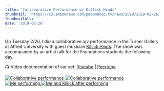 ```yaml
---
title: 'Collaborative Performance w/ Killick Hinds'
thumbnail: 'https://s3.amazonaws.com/palomakop.tv/news/2019/2019-02-26/killick_turner_poster.jpg'
thumbnailAlt: ''
date: '2019-02-26'
---
```


<img alt="" loading="lazy" src="https://s3.amazonaws.com/palomakop.tv/news/2019/2019-02-26/killick_turner_poster.jpg"/>
<p>
  On Tuesday 2/26, I did a collaborative a/v performance in the Turner Gallery at Alfred University with guest musician <a href="https://killick.me/" rel="noopener" target="_blank">Killick Hinds</a>. The show was accompanied by an artist talk for the Foundations students the following day.
  </p>
<p>
  📺 Video documentation of our set: <a href="https://youtu.be/N_ccy2j5SBE" rel="noopener" target="_blank">Youtube</a> | <a href="https://videos.scanlines.xyz/w/ggkwJyncuzWpuP4DPYGTJe" rel="noopener" target="_blank">Peertube</a>
</p>
<div class="photo-grid-2-columns lightbox" id="killick-lightbox">
<a href="https://s3.amazonaws.com/palomakop.tv/news/2019/2019-02-26/killick_1_1440px.jpg">
<img alt="Collaborative performance" loading="lazy" src="https://s3.amazonaws.com/palomakop.tv/news/2019/2019-02-26/killick_1_720px.jpg"/>
</a>
<a href="https://s3.amazonaws.com/palomakop.tv/news/2019/2019-02-26/killick_4_1440px.jpg">
<img alt="Collaborative performance" loading="lazy" src="https://s3.amazonaws.com/palomakop.tv/news/2019/2019-02-26/killick_4_720px.jpg"/>
</a>
<a href="https://s3.amazonaws.com/palomakop.tv/news/2019/2019-02-26/killick_2_2000px.jpg">
<img alt="Me performing" loading="lazy" src="https://s3.amazonaws.com/palomakop.tv/news/2019/2019-02-26/killick_2_720px.jpg"/>
</a>
<a href="https://s3.amazonaws.com/palomakop.tv/news/2019/2019-02-26/killick_3_2000px.jpg">
<img alt="Me and Killick after performing" loading="lazy" src="https://s3.amazonaws.com/palomakop.tv/news/2019/2019-02-26/killick_3_720px.jpg"/>
</a>
</div>
<script>
  var killick_lightbox = new SimpleLightbox({elements: '#killick-lightbox a'});
  </script>
